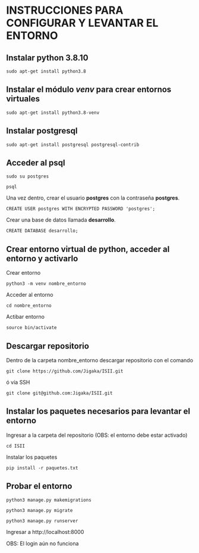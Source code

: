 # INSTRUCCIONES PARA CONFIGURAR Y LEVANTAR EL ENTORNO

## Instalar python 3.8.10
```shell
sudo apt-get install python3.8
```

## Instalar el módulo *venv* para crear entornos virtuales
```shell
sudo apt-get install python3.8-venv
```

## Instalar postgresql
```shell
sudo apt-get install postgresql postgresql-contrib
```

## Acceder al psql
```shell
sudo su postgres
```
```shell
psql
```
Una vez dentro, crear el usuario **postgres** con la contraseña **postgres**. 
```shell
CREATE USER postgres WITH ENCRYPTED PASSWORD 'postgres';
```
Crear una base de datos llamada **desarrollo**.
```shell
CREATE DATABASE desarrollo;
```

## Crear entorno virtual de python, acceder al entorno y activarlo
Crear entorno
```shell
python3 -m venv nombre_entorno
```
Acceder al entorno
```shell
cd nombre_entorno
```
Actibar entorno
```shell
source bin/activate
```

## Descargar repositorio
Dentro de la carpeta nombre_entorno descargar repositorio con el comando
```shell
git clone https://github.com/Jigaka/ISII.git
```
ó vía SSH
```shell
git clone git@github.com:Jigaka/ISII.git
```

## Instalar los paquetes necesarios para levantar el entorno
Ingresar a la carpeta del repositorio (OBS: el entorno debe estar activado)
```shell
cd ISII
```
Instalar los paquetes 
```shell
pip install -r paquetes.txt
```
## Probar el entorno
```shell
python3 manage.py makemigrations
```
```shell
python3 manage.py migrate
```
```shell
python3 manage.py runserver
```
Ingresar a http://localhost:8000

OBS: El login aún no funciona